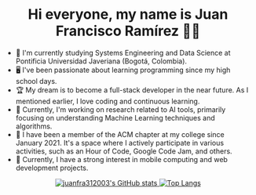 <h1 align = "center">Hi everyone, my name is Juan Francisco Ramírez 👨‍💻</h1>

<div align="left">
  <ul>
    <li>📘 I'm currently studying Systems Engineering and Data Science at Pontificia Universidad Javeriana (Bogotá, Colombia).</li>
    <li>🖥 I've been passionate about learning programming since my high school days.</li>
    <li>🏆 My dream is to become a full-stack developer in the near future. As I mentioned earlier, I love coding and continuous learning.</li>
    <li>🤖 Currently, I'm working on research related to AI tools, primarily focusing on understanding Machine Learning techniques and algorithms.</li>
    <li>🥇 I have been a member of the ACM chapter at my college since January 2021. It's a space where I actively participate in various activities, such as an Hour of Code, Google Code Jam, and others.</li>
    <li>🧠 Currently, I have a strong interest in mobile computing and web development projects.</li>
  </ul>
</div>

<div align="center">
  <a href="https://github.com/juanfra312003/github-readme-stats">
    <img src="https://github-readme-stats.vercel.app/api?username=juanfra312003&show_icons=true&amp;theme=algolia" alt="juanfra312003's GitHub stats">
  </a>
  
  <a href="https://github.com/juanfra312003/github-readme-stats">
    <img src="https://github-readme-stats-git-masterrstaa-rickstaa.vercel.app/api/top-langs/?username=juanfra312003&amp;layout=donut&amp;title_color=3382ed&amp;text_color=ffffff&amp;icon_color=0891b2&amp;bg_color=181824&amp;hide_border=true&amp;show_icons=true&amp;langs_count=10;theme=algolia" style="max-width: 100%;" alt="Top Langs">
  </a>
</div>








<!--
**juanfra312003/juanfra312003** is a ✨ _special_ ✨ repository because its `README.md` (this file) appears on your GitHub profile.

Here are some ideas to get you started:

- 🔭 I’m currently working on ...
- 🌱 I’m currently learning ...
- 👯 I’m looking to collaborate on ...
- 🤔 I’m looking for help with ...
- 💬 Ask me about ...
- 📫 How to reach me: ...
- 😄 Pronouns: ...
- ⚡ Fun fact: ...
-->
